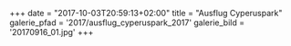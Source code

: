+++
date = "2017-10-03T20:59:13+02:00"
title = "Ausflug Cyperuspark"
galerie_pfad = '2017/ausflug_cyperuspark_2017'
galerie_bild = '20170916_01.jpg'
+++

